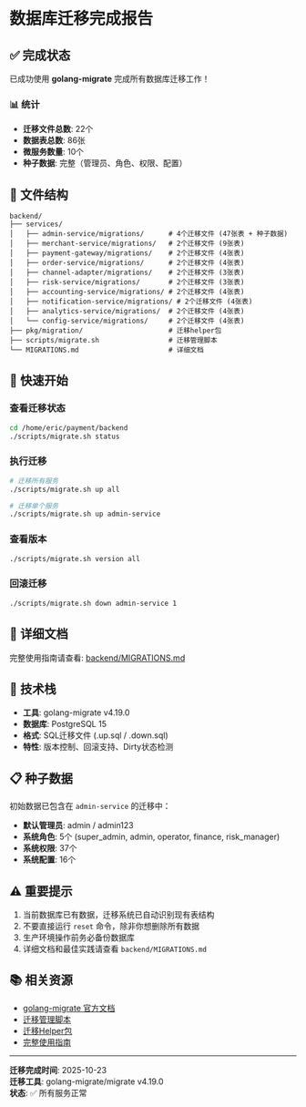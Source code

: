 # 数据库迁移完成报告

## ✅ 完成状态

已成功使用 **golang-migrate** 完成所有数据库迁移工作！

### 📊 统计

- **迁移文件总数**: 22个
- **数据表总数**: 86张
- **微服务数量**: 10个
- **种子数据**: 完整（管理员、角色、权限、配置）

## 📁 文件结构

```
backend/
├── services/
│   ├── admin-service/migrations/      # 4个迁移文件 (47张表 + 种子数据)
│   ├── merchant-service/migrations/   # 2个迁移文件 (9张表)
│   ├── payment-gateway/migrations/    # 2个迁移文件 (4张表)
│   ├── order-service/migrations/      # 2个迁移文件 (4张表)
│   ├── channel-adapter/migrations/    # 2个迁移文件 (3张表)
│   ├── risk-service/migrations/       # 2个迁移文件 (3张表)
│   ├── accounting-service/migrations/ # 2个迁移文件 (4张表)
│   ├── notification-service/migrations/ # 2个迁移文件 (4张表)
│   ├── analytics-service/migrations/  # 2个迁移文件 (4张表)
│   └── config-service/migrations/     # 2个迁移文件 (4张表)
├── pkg/migration/                     # 迁移helper包
├── scripts/migrate.sh                 # 迁移管理脚本
└── MIGRATIONS.md                      # 详细文档
```

## 🚀 快速开始

### 查看迁移状态

```bash
cd /home/eric/payment/backend
./scripts/migrate.sh status
```

### 执行迁移

```bash
# 迁移所有服务
./scripts/migrate.sh up all

# 迁移单个服务
./scripts/migrate.sh up admin-service
```

### 查看版本

```bash
./scripts/migrate.sh version all
```

### 回滚迁移

```bash
./scripts/migrate.sh down admin-service 1
```

## 📖 详细文档

完整使用指南请查看: [backend/MIGRATIONS.md](backend/MIGRATIONS.md)

## 🔧 技术栈

- **工具**: golang-migrate v4.19.0
- **数据库**: PostgreSQL 15
- **格式**: SQL迁移文件 (.up.sql / .down.sql)
- **特性**: 版本控制、回滚支持、Dirty状态检测

## 📋 种子数据

初始数据已包含在 `admin-service` 的迁移中：

- **默认管理员**: admin / admin123
- **系统角色**: 5个 (super_admin, admin, operator, finance, risk_manager)
- **系统权限**: 37个
- **系统配置**: 16个

## ⚠️ 重要提示

1. 当前数据库已有数据，迁移系统已自动识别现有表结构
2. 不要直接运行 `reset` 命令，除非你想删除所有数据
3. 生产环境操作前务必备份数据库
4. 详细文档和最佳实践请查看 `backend/MIGRATIONS.md`

## 📚 相关资源

- [golang-migrate 官方文档](https://github.com/golang-migrate/migrate)
- [迁移管理脚本](backend/scripts/migrate.sh)
- [迁移Helper包](backend/pkg/migration/migrate.go)
- [完整使用指南](backend/MIGRATIONS.md)

---

**迁移完成时间**: 2025-10-23  
**迁移工具**: golang-migrate/migrate v4.19.0  
**状态**: ✅ 所有服务正常
